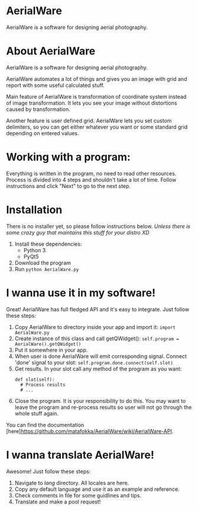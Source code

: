 # AerialWare
AerialWare is a software for designing aerial photography.

# About AerialWare
AerialWare is a software for designing aerial photography.

AerialWare automates a lot of things and gives you an image with grid and report with some useful calculated stuff.

Main feature of AerialWare is transformation of coordinate system instead of image transformation. It lets you see your image without distortions caused by transformation.

Another feature is user defined grid. AerialWare lets you set custom delimiters, so you can get either whatever you want or some standard grid depending on entered values.

# Working with a program:
Everything is written in the program, no need to read other resources. Process is divided into 4 steps and shouldn't take a lot of time. Follow instructions and click "Next" to go to the next step.

# Installation
There is no installer yet, so please follow instructions below. *Unless there is some crazy guy that maintains this stuff for your distro XD*
1. Install these dependencies:
   * Python 3
   * PyQt5
2. Download the program
3. Run `python AerialWare.py`

# I wanna use it in my software!
Great! AerialWare has full fledged API and it's easy to integrate. Just follow these steps:
1. Copy AerialWare to directory inside your app and import it:
    `import AerialWare.py`
2. Create instance of this class and call getQWidget():
    `self.program = AerialWare().getQWidget()`
3. Put it somewhere in your app.
4. When user is done AerialWare will emit corresponding signal. Connect 'done' signal to your slot:
    `self.program.done.connect(self.slot)`
5. Get results. In your slot call any method of the program as you want:
    ```
    def slot(self):
      # Process results
      # ...
    ```
6. Close the program. It is your responsibility to do this. You may want to leave the program and re-process results so user will not go through the whole stuff again.

You can find the documentation [here]https://github.com/matafokka/AerialWare/wiki/AerialWare-API.

# I wanna translate AerialWare!
Awesome! Just follow these steps:
1. Navigate to *lang* directory. All locales are here.
2. Copy any default language and use it as an example and reference.
3. Check comments in file for some guidlines and tips.
5. Translate and make a pool request!
